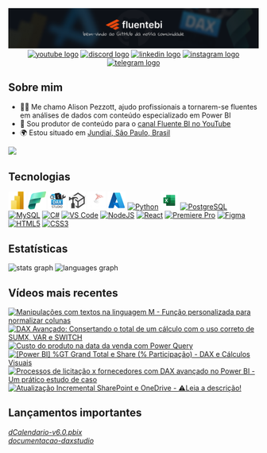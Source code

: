 <div align="center" width="100%">
  <a href="https://github.com/alisonpezzott"><img src="https://github.com/alisonpezzott/alisonpezzott/blob/main/assets/banner-github-alisonpezzott-v1.png" alt="banner-github-alisonpezzott-v1"/></a>
</div>

<div align="center">
  <a href="https://youtube.com/@fluentebi"        ><img src="https://img.shields.io/static/v1?message=Increva-se&logo=youtube&label=&color=FF0000&logoColor=white&labelColor=&style=for-the-badge" height="32" alt="youtube logo" /></a>
  <a href="https://comunidade.fluentebi.com"      ><img src="https://img.shields.io/static/v1?message=Discord&logo=discord&label=&color=7289DA&logoColor=white&labelColor=&style=for-the-badge" height="32" alt="discord logo" /></a>
  <a href="https://linkedin.com/in/alisonpezzott" ><img src="https://img.shields.io/static/v1?message=LinkedIn&logo=linkedin&label=&color=0077B5&logoColor=white&labelColor=&style=for-the-badge" height="32" alt="linkedin logo" /></a>
  <a href="https://instagram.com/alisonpezzott"   ><img src="https://img.shields.io/static/v1?message=Instagram&logo=instagram&label=&color=E4405F&logoColor=white&labelColor=&style=for-the-badge" height="32" alt="instagram logo" /></a>
  <a href="t.me/fluentebi"                        ><img src="https://img.shields.io/static/v1?message=Telegram&logo=telegram&label=&color=2CA5E0&logoColor=white&labelColor=&style=for-the-badge" height="32" alt="telegram logo"  /></a>
</div>

## Sobre mim

* 🧙‍♂️ Me chamo Alison Pezzott, ajudo profissionais a tornarem-se fluentes em análises de dados com conteúdo especializado em Power BI
* 🚀 Sou produtor de conteúdo para o [canal Fluente BI no YouTube](http://youtube.com/@fluentebi )
* 🌍 Estou situado em [Jundiaí, São Paulo, Brasil](https://maps.app.goo.gl/UbAERrK8c1AFQBDS7)

<a href="https://www.github.com/alisonpezzott" target="_blank" rel="noreferrer"><img
src="https://img.shields.io/github/followers/alisonpezzott?logo=github&style=for-the-badge&color=ed4a0e&labelColor=151b23" height="32" /></a>

## Tecnologias

<div align="left">
  <a href="https://www.microsoft.com/en-usr/power-platform/products/power-bi" target="_blank" rel="noreferrer"><img src="https://github.com/alisonpezzott/alisonpezzott/blob/main/assets/powerbi.png"  width="36" height="36" alt="Microsoft Power BI" /></a>
  <a href="https://www.microsoft.com/en-us/microsoft-fabric" target="_blank" rel="noreferrer"><img src="https://github.com/alisonpezzott/alisonpezzott/blob/main/assets/fabric.png"  width="36" height="36" alt="Microsoft Fabric" /></a>
  <a href="https://daxstudio.org" target="_blank" rel="noreferrer"><img src="https://github.com/alisonpezzott/alisonpezzott/blob/main/assets/dax-studio.png"  width="36" height="36" alt="Dax Studio" /></a>
  <a href="https://www.sqlbi.com/tools/tabular-editor" target="_blank" rel="noreferrer"><img src="https://github.com/alisonpezzott/alisonpezzott/blob/main/assets/tabular-editor.png"  width="36" height="36" alt="Tabular Editor" /></a>
  <a href="https://www.microsoft.com/en-us/sql-server" target="_blank" rel="noreferrer"><img src="https://github.com/alisonpezzott/alisonpezzott/blob/main/assets/sql-server.png"  width="36" height="36" alt="Microsoft SQL Server" /></a>
  <a href="https://portal.azure.com" target="_blank" rel="noreferrer"><img src="https://github.com/alisonpezzott/alisonpezzott/blob/main/assets/azure.png"  width="36" height="36" alt="Microsoft Azure" /></a>
  <a href="https://www.python.org/" target="_blank" rel="noreferrer"><img src="https://raw.githubusercontent.com/danielcranney/readme-generator/main/public/icons/skills/python-colored.svg" width="36" height="36" alt="Python" /></a>
  <a href="https://microsoft.com/excel" target="_blank" rel="noreferrer"><img src="https://github.com/alisonpezzott/alisonpezzott/blob/main/assets/excel.png"  width="36" height="36" alt="Microsoft Excel" /></a>
  <a href="https://www.postgresql.org/" target="_blank" rel="noreferrer"><img src="https://raw.githubusercontent.com/danielcranney/readme-generator/main/public/icons/skills/postgresql-colored.svg" width="36" height="36" alt="PostgreSQL" /></a>
  <a href="https://www.mysql.com/" target="_blank" rel="noreferrer"><img src="https://raw.githubusercontent.com/danielcranney/readme-generator/main/public/icons/skills/mysql-colored.svg" width="36" height="36" alt="MySQL" /></a>
  <a href="https://docs.microsoft.com/en-us/dotnet/csharp/" target="_blank" rel="noreferrer"><img src="https://raw.githubusercontent.com/danielcranney/readme-generator/main/public/icons/skills/csharp-colored.svg" width="36" height="36" alt="C#" /></a>
  <a href="https://code.visualstudio.com/" target="_blank" rel="noreferrer"><img src="https://raw.githubusercontent.com/danielcranney/readme-generator/main/public/icons/skills/visualstudiocode.svg" width="36" height="36" alt="VS Code" /></a>
  <a href="https://nodejs.org/en/" target="_blank" rel="noreferrer"><img src="https://raw.githubusercontent.com/danielcranney/readme-generator/main/public/icons/skills/nodejs-colored.svg" width="36" height="36" alt="NodeJS" /></a>
  <a href="https://reactjs.org/" target="_blank" rel="noreferrer"><img src="https://raw.githubusercontent.com/danielcranney/readme-generator/main/public/icons/skills/react-colored.svg" width="36" height="36" alt="React" /></a>
  <a href="https://www.adobe.com/uk/products/premiere.html" target="_blank" rel="noreferrer"><img src="https://raw.githubusercontent.com/danielcranney/readme-generator/main/public/icons/skills/premierepro-colored-dark.svg" width="36" height="36" alt="Premiere Pro" /></a>
  <a href="https://www.figma.com/" target="_blank" rel="noreferrer"><img src="https://raw.githubusercontent.com/danielcranney/readme-generator/main/public/icons/skills/figma-colored.svg" width="36" height="36" alt="Figma" /></a>
  <a href="https://developer.mozilla.org/en-US/docs/Glossary/HTML5" target="_blank" rel="noreferrer"><img src="https://raw.githubusercontent.com/danielcranney/readme-generator/main/public/icons/skills/html5-colored.svg" width="36" height="36" alt="HTML5" /></a>
  <a href="https://www.w3.org/TR/CSS/#css" target="_blank" rel="noreferrer"><img src="https://raw.githubusercontent.com/danielcranney/readme-generator/main/public/icons/skills/css3-colored.svg" width="36" height="36" alt="CSS3" /></a>
  
  
  
  
</div>

## Estatísticas

<div widht="100%" align="left">
  <img align="top" src="https://github-readme-stats.vercel.app/api?username=alisonpezzott&hide_title=false&hide_rank=false&show_icons=true&include_all_commits=true&count_private=true&title_color=ffffff&icon_color=ed4a0e&bg_color=151b23&text_color=dadde2&disable_animations=false&locale=en&hide_border=true&order=1" alt="stats graph"  />
  <img align="top" src="https://github-readme-stats.vercel.app/api/top-langs?username=alisonpezzott&locale=en&hide_title=false&layout=compact&title_color=ffffff&icon_color=ed4a0e&bg_color=151b23&text_color=dadde2&langs_count=5&hide_border=true&order=2&hide=roff"  alt="languages graph"  />
</div>

## Vídeos mais recentes

<!-- BEGIN YOUTUBE-CARDS -->
[![Manipulações com textos na linguagem M - Função personalizada para normalizar colunas](https://ytcards.demolab.com/?id=8HNqYC6P2s8&title=Manipula%C3%A7%C3%B5es+com+textos+na+linguagem+M+-+Fun%C3%A7%C3%A3o+personalizada+para+normalizar+colunas&lang=en&timestamp=1726498811&background_color=%230d1117&title_color=%23ffffff&stats_color=%23dedede&max_title_lines=1&width=250&border_radius=5 "Manipulações com textos na linguagem M - Função personalizada para normalizar colunas")](https://www.youtube.com/watch?v=8HNqYC6P2s8)
[![DAX Avançado: Consertando o total de um cálculo com o uso correto de SUMX, VAR e SWITCH](https://ytcards.demolab.com/?id=cLjOK-0fb6w&title=DAX+Avan%C3%A7ado%3A+Consertando+o+total+de+um+c%C3%A1lculo+com+o+uso+correto+de+SUMX%2C+VAR+e+SWITCH&lang=en&timestamp=1726182007&background_color=%230d1117&title_color=%23ffffff&stats_color=%23dedede&max_title_lines=1&width=250&border_radius=5 "DAX Avançado: Consertando o total de um cálculo com o uso correto de SUMX, VAR e SWITCH")](https://www.youtube.com/watch?v=cLjOK-0fb6w)
[![Custo do produto na data da venda com Power Query](https://ytcards.demolab.com/?id=-vGZyIcMCks&title=Custo+do+produto+na+data+da+venda+com+Power+Query&lang=en&timestamp=1725921715&background_color=%230d1117&title_color=%23ffffff&stats_color=%23dedede&max_title_lines=1&width=250&border_radius=5 "Custo do produto na data da venda com Power Query")](https://www.youtube.com/watch?v=-vGZyIcMCks)
[![[Power BI] %GT Grand Total e Share (% Participação) - DAX e Cálculos Visuais](https://ytcards.demolab.com/?id=g8bWb6ekhao&title=%5BPower+BI%5D+%25GT+Grand+Total+e+Share+%28%25+Participa%C3%A7%C3%A3o%29+-+DAX+e+C%C3%A1lculos+Visuais&lang=en&timestamp=1725364848&background_color=%230d1117&title_color=%23ffffff&stats_color=%23dedede&max_title_lines=1&width=250&border_radius=5 "[Power BI] %GT Grand Total e Share (% Participação) - DAX e Cálculos Visuais")](https://www.youtube.com/watch?v=g8bWb6ekhao)
[![Processos de licitação x fornecedores com DAX avançado no Power BI - Um prático estudo de caso](https://ytcards.demolab.com/?id=paKM8I5AydI&title=Processos+de+licita%C3%A7%C3%A3o+x+fornecedores+com+DAX+avan%C3%A7ado+no+Power+BI+-+Um+pr%C3%A1tico+estudo+de+caso&lang=en&timestamp=1725103826&background_color=%230d1117&title_color=%23ffffff&stats_color=%23dedede&max_title_lines=1&width=250&border_radius=5 "Processos de licitação x fornecedores com DAX avançado no Power BI - Um prático estudo de caso")](https://www.youtube.com/watch?v=paKM8I5AydI)
[![Atualização Incremental SharePoint e OneDrive - ⚠️Leia a descrição!](https://ytcards.demolab.com/?id=MDQbINjsV5E&title=Atualiza%C3%A7%C3%A3o+Incremental+SharePoint+e+OneDrive+-+%E2%9A%A0%EF%B8%8FLeia+a+descri%C3%A7%C3%A3o%21&lang=en&timestamp=1724709606&background_color=%230d1117&title_color=%23ffffff&stats_color=%23dedede&max_title_lines=1&width=250&border_radius=5 "Atualização Incremental SharePoint e OneDrive - ⚠️Leia a descrição!")](https://www.youtube.com/watch?v=MDQbINjsV5E)
<!-- END YOUTUBE-CARDS -->

## Lançamentos importantes

[_dCalendario-v6.0.pbix_](https://github.com/alisonpezzott/dcalendario-powerquery/releases/tag/v6.0)  
[_documentacao-daxstudio_](https://github.com/alisonpezzott/documentacao-daxstudio)

